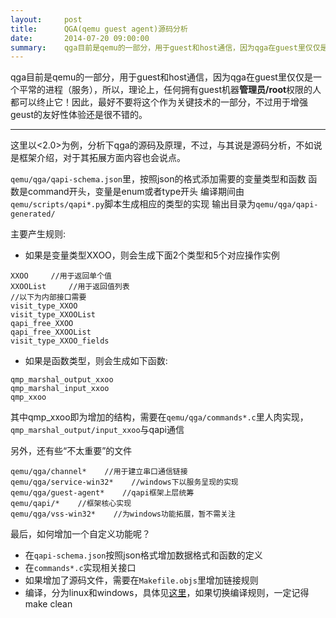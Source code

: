 ```yaml
---
layout:     post
title:      QGA(qemu guest agent)源码分析
date:       2014-07-20 09:00:00
summary:    qga目前是qemu的一部分，用于guest和host通信，因为qga在guest里仅仅是一个平常的进程（服务），所以，理论上，任何拥有guest机器**管理员/root**权限的人都可以终止它！因此，最好不要将这个作为关键技术的一部分，不过用于增强geust的友好性体验还是很不错的
---
```


qga目前是qemu的一部分，用于guest和host通信，因为qga在guest里仅仅是一个平常的进程（服务），所以，理论上，任何拥有guest机器**管理员/root**权限的人都可以终止它！因此，最好不要将这个作为关键技术的一部分，不过用于增强geust的友好性体验还是很不错的。


----------

这里以<2.0>为例，分析下qga的源码及原理，不过，与其说是源码分析，不如说是框架介绍，对于其拓展方面内容也会说点。

`qemu/qga/qapi-schema.json`里，按照json的格式添加需要的变量类型和函数
函数是command开头，变量是enum或者type开头
编译期间由`qemu/scripts/qapi*.py`脚本生成相应的类型的实现
输出目录为`qemu/qga/qapi-generated/`

主要产生规则:
 - 如果是变量类型XXOO，则会生成下面2个类型和5个对应操作实例

```
XXOO     //用于返回单个值
XXOOList     //用于返回值列表
//以下为内部接口需要
visit_type_XXOO
visit_type_XXOOList
qapi_free_XXOO
qapi_free_XXOOList
visit_type_XXOO_fields
```

 - 如果是函数类型，则会生成如下函数:

```
qmp_marshal_output_xxoo
qmp_marshal_input_xxoo
qmp_xxoo
```

其中qmp_xxoo即为增加的结构，需要在`qemu/qga/commands*.c`里人肉实现，`qmp_marshal_output/input_xxoo`与qapi通信

另外，还有些“不太重要”的文件

```
qemu/qga/channel*    //用于建立串口通信链接
qemu/qga/service-win32*    //windows下以服务呈现的实现
qemu/qga/guest-agent*    //qapi框架上层统筹
qemu/qapi/*    //框架核心实现
qemu/qga/vss-win32*    //为windows功能拓展，暂不需关注
```

最后，如何增加一个自定义功能呢？

 - 在`qapi-schema.json`按照json格式增加数据格式和函数的定义
 - 在`commands*.c`实现相关接口
 - 如果增加了源码文件，需要在`Makefile.objs`里增加链接规则
 - 编译，分为linux和windows，具体见[这里][1]，如果切换编译规则，一定记得make clean


  [1]: http://wiki.qemu.org/Features/QAPI/GuestAgent
